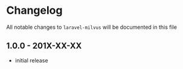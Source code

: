 # Changelog

All notable changes to `laravel-milvus` will be documented in this file

## 1.0.0 - 201X-XX-XX

- initial release
